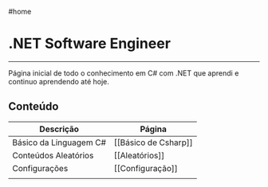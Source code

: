 #home
# .NET Software Engineer
---
Página inicial de todo o conhecimento em C# com .NET que aprendi e continuo aprendendo até hoje.

## Conteúdo

| Descrição              | Página               |
| ---------------------- | -------------------- |
| Básico da Linguagem C# | [[Básico de Csharp]] |
| Conteúdos Aleatórios   | [[Aleatórios]]       |
| Configurações          | [[Configuração]]     |
|                        |                      |


